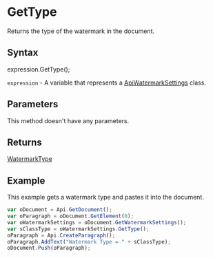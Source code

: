 # GetType

Returns the type of the watermark in the document.

## Syntax

expression.GetType();

`expression` - A variable that represents a [ApiWatermarkSettings](../ApiWatermarkSettings.md) class.

## Parameters

This method doesn't have any parameters.

## Returns

[WatermarkType](../../Enumeration/WatermarkType.md)

## Example

This example gets a watermark type and pastes it into the document.

```javascript
var oDocument = Api.GetDocument();
var oParagraph = oDocument.GetElement(0);
var oWatermarkSettings = oDocument.GetWatermarkSettings();
var sClassType = oWatermarkSettings.GetType();
oParagraph = Api.CreateParagraph();
oParagraph.AddText("Watermark Type = " + sClassType);
oDocument.Push(oParagraph);
```
